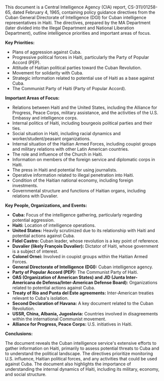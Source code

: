 This document is a Central Intelligence Agency (CIA) report, CS-311/01258-65, dated February 4, 1965, containing policy guidance directives from the Cuban General Directorate of Intelligence (DGI) for Cuban intelligence representatives in Haiti. The directives, prepared by the MA Department (later divided into the Illegal Department and National Liberation Department), outline intelligence priorities and important areas of focus.

**Key Priorities:**

*   Plans of aggression against Cuba.
*   Progressive political forces in Haiti, particularly the Party of Popular Accord (PEP).
*   Attitude of Haitian political parties toward the Cuban Revolution.
*   Movement for solidarity with Cuba.
*   Strategic information related to potential use of Haiti as a base against Cuba.
*   The Communist Party of Haiti (Party of Popular Accord).

**Important Areas of Focus:**

*   Relations between Haiti and the United States, including the Alliance for Progress, Peace Corps, military assistance, and the activities of the U.S. Embassy and intelligence corps.
*   Internal politics of Haiti, including bourgeois political parties and their ties.
*   Social situation in Haiti, including racial dynamics and worker/student/peasant organizations.
*   Internal situation of the Haitian Armed Forces, including coupist groups and military relations with other Latin American countries.
*   The role and influence of the Church in Haiti.
*   Information on members of the foreign service and diplomatic corps in Haiti.
*   The press in Haiti and potential for using journalists.
*   Operative information related to illegal penetration into Haiti.
*   Condition of the Haitian national economy, including foreign investments.
*   Governmental structure and functions of Haitian organs, including relations with Duvalier.

**Key People, Organizations, and Events:**

*   **Cuba:** Focus of the intelligence gathering, particularly regarding potential aggression.
*   **Haiti:** Location of intelligence operations.
*   **United States:** Heavily scrutinized due to its relationship with Haiti and potential actions against Cuba.
*   **Fidel Castro:** Cuban leader, whose revolution is a key point of reference.
*   **Duvalier (likely François Duvalier):** Dictator of Haiti, whose government is a subject of interest.
*   **Colonel Ornei:** Involved in coupist groups within the Haitian Armed Forces.
*   **General Directorate of Intelligence (DGI):** Cuban intelligence agency.
*   **Party of Popular Accord (PEP):** The Communist Party of Haiti.
*   **OAS (Organization of American States) and JID (Junta Inter-Americana de Defensa/Inter-American Defense Board):** Organizations related to potential actions against Cuba.
*   **Treaty of Rio and Punta del Este agreements:** Inter-American treaties relevant to Cuba's isolation.
*   **Second Declaration of Havana:** A key document related to the Cuban Revolution.
*   **USSR, China, Albania, Jugoslavia:** Countries involved in disagreements within the international Communist movement.
*   **Alliance for Progress, Peace Corps:** U.S. initiatives in Haiti.

**Conclusions:**

The document reveals the Cuban intelligence service's extensive efforts to gather information on Haiti, primarily to assess potential threats to Cuba and to understand the political landscape. The directives prioritize monitoring U.S. influence, Haitian political forces, and any activities that could be used against Cuba. The document also highlights the importance of understanding the internal dynamics of Haiti, including its military, economy, and social structure.
